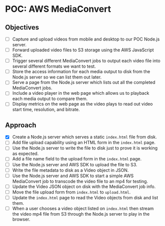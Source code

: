 # POC: AWS MediaConvert

## Objectives

- [ ] Capture and upload videos from mobile and desktop to our POC Node.js server.
- [ ] Forward uploaded video files to S3 storage using the AWS JavaScript SDK.
- [ ] Trigger several different MediaConvert jobs to output each video file into several different formats we want to test.
- [ ] Store the access information for each media output to disk from the Node.js server so we can list them out later.
- [ ] Serve a page from the Node.js server which lists out all the completed MediaConvert jobs.
- [ ] Include a video player in the web page which allows us to playback each media output to compare them.
- [ ] Display metrics on the web page as the video plays to read out video start time, resolution, and bitrate.

## Approach

- [x] Create a Node.js server which serves a static `index.html` file from disk.
- [ ] Add file upload capability using an HTML form in the `index.html` page.
- [ ] Use the Node.js server to write the file to disk just to prove it is working as expected.
- [ ] Add a file name field to the upload form in the `index.html` page.
- [ ] Use the Node.js server and AWS SDK to upload the file to S3.
- [ ] Write the file metadata to disk as a Video object in JSON.
- [ ] Use the Node.js server and AWS SDK to start a simple AWS MediaConvert job to transcode the video file to an mp4 for testing.
- [ ] Update the Video JSON object on disk with the MediaConvert job info.
- [ ] Move the file upload form from `index.html` to `upload.html`.
- [ ] Update the `index.html` page to read the Video objects from disk and list them.
- [ ] When a user chooses a video object listed on `index.html` then stream the video mp4 file from S3 through the Node.js server to play in the browser.
